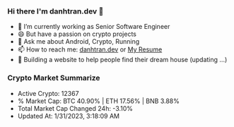 ### Hi there I'm danhtran.dev 👋

- 🔭 I’m currently working as Senior Software Engineer
- 😄 But have a passion on crypto projects
- 💬 Ask me about Android, Crypto, Running 
- 📫 How to reach me: <a href="https://danhtran.dev" target="_blank">danhtran.dev</a> or <a href="Dan-Resume.pdf" target="_blank">My Resume</a>
- 🌱 Building a website to help people find their dream house (updating ...)

### Crypto Market Summarize
- Active Crypto: 12367
- % Market Cap: BTC 40.90% | ETH 17.56% | BNB 3.88%
- Total Market Cap Changed 24h: -3.10%
- Updated At: 1/31/2023, 3:18:09 AM
